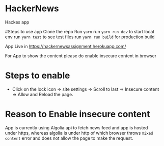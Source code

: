 # HackerNews
Hackes app

#Steps to use app
Clone the repo
Run `yarn`
run `yarn run dev` to start local env
run `yarn test` to see test files
run `yarn run build` for production build


App Live in https://hackernewsassignment.herokuapp.com/

For App to show the content please do enable insecure content in browser

# Steps to enable
- Click on the lock icon => site settings => Scroll to last => Insecure content => Allow 
and Reload the page. 

# Reason to Enable insecure content
App is currently using Algolia api to fetch news feed and app is hosted under https, whereas algolia is under http of which browser throws `mixed content` error and does not allow the page to make the request.
